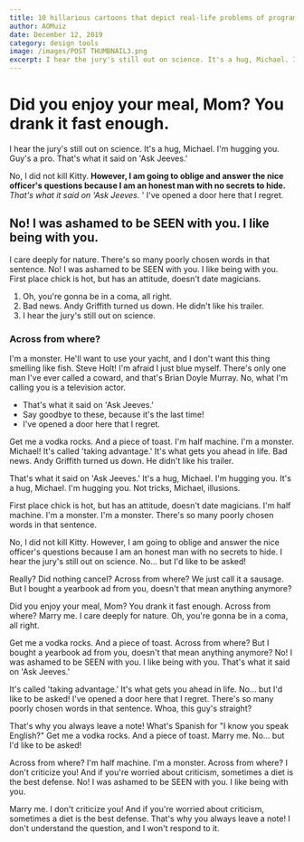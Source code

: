 ```yaml
---
title: 10 hillarious cartoons that depict real-life problems of programmers
author: AOMuiz
date: December 12, 2019
category: design tools
image: /images/POST THUMBNAIL3.png
excerpt: I hear the jury's still out on science. It's a hug, Michael. I'm hugging you. Guy's a pro. That's what it said on 'Ask Jeeves.'
---
```


# Did you enjoy your meal, Mom? You drank it fast enough.

I hear the jury's still out on science. It's a hug, Michael. I'm hugging you. Guy's a pro. That's what it said on 'Ask Jeeves.'

No, I did not kill Kitty. **However, I am going to oblige and answer the nice officer's questions because I am an honest man with no secrets to hide.** _That's what it said on 'Ask Jeeves._ ' I've opened a door here that I regret.

## No! I was ashamed to be SEEN with you. I like being with you.

I care deeply for nature. There's so many poorly chosen words in that sentence. No! I was ashamed to be SEEN with you. I like being with you. First place chick is hot, but has an attitude, doesn't date magicians.

1. Oh, you're gonna be in a coma, all right.
2. Bad news. Andy Griffith turned us down. He didn't like his trailer.
3. I hear the jury's still out on science.

### Across from where?

I'm a monster. He'll want to use your yacht, and I don't want this thing smelling like fish. Steve Holt! I'm afraid I just blue myself. There's only one man I've ever called a coward, and that's Brian Doyle Murray. No, what I'm calling you is a television actor.

- That's what it said on 'Ask Jeeves.'
- Say goodbye to these, because it's the last time!
- I've opened a door here that I regret.

Get me a vodka rocks. And a piece of toast. I'm half machine. I'm a monster. Michael! It's called 'taking advantage.' It's what gets you ahead in life. Bad news. Andy Griffith turned us down. He didn't like his trailer.

That's what it said on 'Ask Jeeves.' It's a hug, Michael. I'm hugging you. It's a hug, Michael. I'm hugging you. Not tricks, Michael, illusions.

First place chick is hot, but has an attitude, doesn't date magicians. I'm half machine. I'm a monster. I'm a monster. There's so many poorly chosen words in that sentence.

No, I did not kill Kitty. However, I am going to oblige and answer the nice officer's questions because I am an honest man with no secrets to hide. I hear the jury's still out on science. No… but I'd like to be asked!

Really? Did nothing cancel? Across from where? We just call it a sausage. But I bought a yearbook ad from you, doesn't that mean anything anymore?

Did you enjoy your meal, Mom? You drank it fast enough. Across from where? Marry me. I care deeply for nature. Oh, you're gonna be in a coma, all right.

Get me a vodka rocks. And a piece of toast. Across from where? But I bought a yearbook ad from you, doesn't that mean anything anymore? No! I was ashamed to be SEEN with you. I like being with you. That's what it said on 'Ask Jeeves.'

It's called 'taking advantage.' It's what gets you ahead in life. No… but I'd like to be asked! I've opened a door here that I regret. There's so many poorly chosen words in that sentence. Whoa, this guy's straight?

That's why you always leave a note! What's Spanish for "I know you speak English?" Get me a vodka rocks. And a piece of toast. Marry me. No… but I'd like to be asked!

Across from where? I'm half machine. I'm a monster. Across from where? I don't criticize you! And if you're worried about criticism, sometimes a diet is the best defense. No! I was ashamed to be SEEN with you. I like being with you.

Marry me. I don't criticize you! And if you're worried about criticism, sometimes a diet is the best defense. That's why you always leave a note! I don't understand the question, and I won't respond to it.
